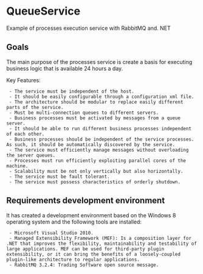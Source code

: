 QueueService 
============

Example of processes execution service with RabbitMQ and. NET 

Goals
-----

The main purpose of the processes service is create a basis for executing business logic that is available 24 hours a day. 

Key Features:

     - The service must be independent of the host. 
     - It should be easily configurable through a configuration xml file. 
     - The architecture should be modular to replace easily different parts of the service. 
     - Must be multi-connection queues to different servers. 
     - Business processes must be activated by messages from a queue server. 
     - It should be able to run different business processes independent of each other. 
     - Business processes should be independent of the service processes. As such, it should be automatically discovered by the service. 
     - The service must efficiently manage messages without overloading the server queues. 
     - Processes must run efficiently exploiting parallel cores of the machine. 
     - Scalability must be not only vertically but also horizontally. 
     - The service must be fault tolerant. 
     - The service must possess characteristics of orderly shutdown. 

Requirements development environment
------------------------------------

It has created a development environment based on the Windows 8 operating system and the following tools are installed:

     - Microsoft Visual Studio 2010. 
     - Managed Extensibility Framework (MEF): Is a composition layer for .NET that improves the flexibility, maintainability and testability of large applications. MEF can be used for third-party plugin extensibility, or it can bring the benefits of a loosely-coupled plugin-like architecture to regular applications.
     - RabbitMQ 3.2.4: Trading Software open source message.
     
